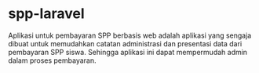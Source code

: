 # spp-laravel
Aplikasi untuk pembayaran SPP berbasis web adalah aplikasi yang sengaja dibuat untuk memudahkan catatan administrasi dan presentasi data dari pembayaran SPP siswa. Sehingga aplikasi ini dapat mempermudah admin dalam proses pembayaran.
